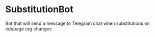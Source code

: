 # SubstitutionBot
Bot that will send a message to Telegram chat when substitutions on edupage.org changes
